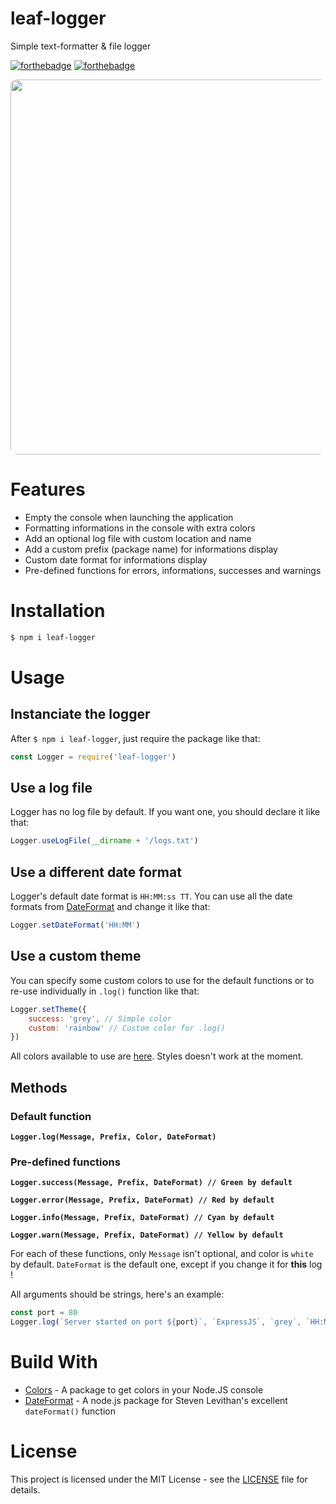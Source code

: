 # leaf-logger
Simple text-formatter &amp; file logger

[![forthebadge](https://forthebadge.com/images/badges/built-with-love.svg)](https://forthebadge.com) [![forthebadge](https://forthebadge.com/images/badges/made-with-javascript.svg)](https://forthebadge.com)

<p align="center"><img src="https://i.imgur.com/qKMfJTc.png" style="border-radius: 10px" width="600"></p>

# Features
* Empty the console when launching the application
* Formatting informations in the console with extra colors
* Add an optional log file with custom location and name
* Add a custom prefix (package name) for informations display
* Custom date format for informations display
* Pre-defined functions for errors, informations, successes and warnings 

# Installation
```bash
$ npm i leaf-logger
```

# Usage
## Instanciate the logger

After `$ npm i leaf-logger`, just require the package like that:
```js
const Logger = require('leaf-logger')
```

## Use a log file

Logger has no log file by default. If you want one, you should declare it like that:
```js
Logger.useLogFile(__dirname + '/logs.txt')
```

## Use a different date format

Logger's default date format is `HH:MM:ss TT`.
You can use all the date formats from [DateFormat](https://www.npmjs.com/package/dateformat) and change it like that:
```js
Logger.setDateFormat('HH:MM')
```

## Use a custom theme
You can specify some custom colors to use for the default functions or to re-use individually in `.log()` function like that:
```js
Logger.setTheme({
    success: 'grey', // Simple color
    custom: 'rainbow' // Custom color for .log()
})
```
All colors available to use are [here](https://www.npmjs.com/package/colors). Styles doesn't work at the moment.

## Methods

### Default function
**`Logger.log(Message, Prefix, Color, DateFormat)`**

### Pre-defined functions
**`Logger.success(Message, Prefix, DateFormat) // Green by default`**

**`Logger.error(Message, Prefix, DateFormat) // Red by default`**

**`Logger.info(Message, Prefix, DateFormat) // Cyan by default`**

**`Logger.warn(Message, Prefix, DateFormat) // Yellow by default`**

For each of these functions, only `Message` isn't optional, and color is `white` by default. `DateFormat` is the default one, except if you change it for **this** log !

All arguments should be strings, here's an example:

```js
const port = 80
Logger.log(`Server started on port ${port}`, `ExpressJS`, `grey`, `HH:MM`)
```

# Build With

* [Colors](https://npmjs.com/package/colors) - A package to get colors in your Node.JS console
* [DateFormat](https://npmjs.com/package/dateformat) - A node.js package for Steven Levithan's excellent `dateFormat()` function 

# License

This project is licensed under the MIT License - see the [LICENSE](/LICENSE) file for details.